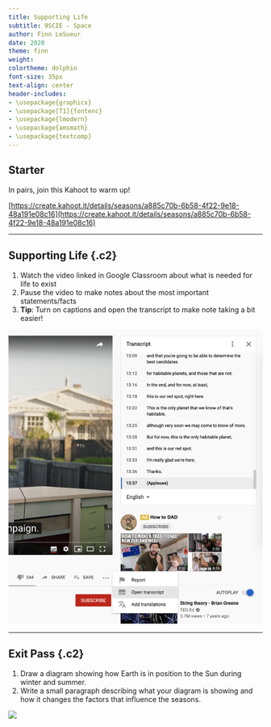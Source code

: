 ```yaml
---
title: Supporting Life
subtitle: 9SCIE - Space
author: Finn LeSueur
date: 2020
theme: finn
weight: 
colortheme: dolphin
font-size: 35px
text-align: center
header-includes:
- \usepackage{graphicx}
- \usepackage[T1]{fontenc}
- \usepackage{lmodern}
- \usepackage{amsmath}
- \usepackage{textcomp}
---
```


## Starter

In pairs, join this Kahoot to warm up!

[https://create.kahoot.it/details/seasons/a885c70b-6b58-4f22-9e18-48a191e08c16](https://create.kahoot.it/details/seasons/a885c70b-6b58-4f22-9e18-48a191e08c16)

---

## Supporting Life {.c2}

1. Watch the video linked in Google Classroom about what is needed for life to exist
2. Pause the video to make notes about the most important statements/facts
3. __Tip__: Turn on captions and open the transcript to make note taking a bit easier!

![](../assets/transcript.png)

---

## Exit Pass {.c2}

1. Draw a diagram showing how Earth is in position to the Sun during winter and summer.
2. Write a small paragraph describing what your diagram is showing and how it changes the factors that influence the seasons.

![](https://cdn.mos.cms.futurecdn.net/mS8qQBqWnMg2Pjr9x3esvj.jpg)